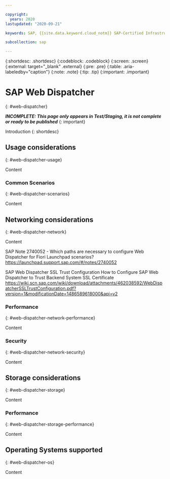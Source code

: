 ```yaml
---

copyright:
  years: 2020
lastupdated: "2020-09-21"

keywords: SAP, {{site.data.keyword.cloud_notm}} SAP-Certified Infrastructure, {{site.data.keyword.ibm_cloud_sap}}, SAP Workloads

subcollection: sap

---
```


{:shortdesc: .shortdesc}
{:codeblock: .codeblock}
{:screen: .screen}
{:external: target="_blank" .external}
{:pre: .pre}
{:table: .aria-labeledby="caption"}
{:note: .note}
{:tip: .tip}
{:important: .important}

# SAP Web Dispatcher
{: #web-dispatcher}

**_INCOMPLETE: This page only appears in Test/Staging, it is not complete or ready to be published_**
{: important}

Introduction
{: shortdesc}

## Usage considerations
{: #web-dispatcher-usage}

Content

### Common Scenarios
{: #web-dispatcher-scenarios}

Content

## Networking considerations
{: #web-dispatcher-network}

Content

SAP Note 2740052 - Which paths are necessary to configure Web Dispatcher for Fiori Launchpad scenarios?
https://launchpad.support.sap.com/#/notes/2740052

SAP Web Dispatcher SSL Trust Configuration
How to Configure SAP Web Dispatcher to Trust Backend System SSL Certificate
https://wiki.scn.sap.com/wiki/download/attachments/462038592/WebDispatcherSSLTrustConfiguration.pdf?version=1&modificationDate=1486589618000&api=v2

### Performance
{: #web-dispatcher-network-performance}

Content

### Security
{: #web-dispatcher-network-security}

Content

## Storage considerations
{: #web-dispatcher-storage}

Content

### Performance
{: #web-dispatcher-storage-performance}

Content

## Operating Systems supported
{: #web-dispatcher-os}

Content
